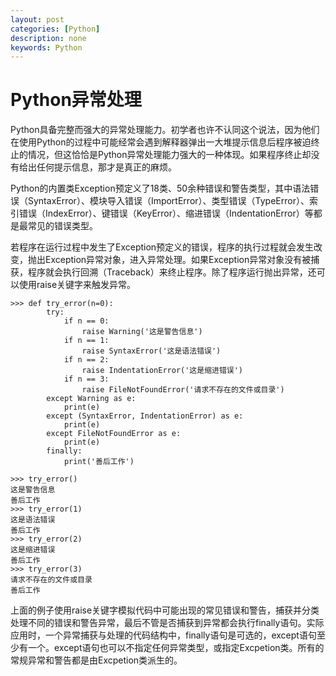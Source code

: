 ```yaml
---
layout: post
categories: [Python]
description: none
keywords: Python
---
```

# Python异常处理
Python具备完整而强大的异常处理能力。初学者也许不认同这个说法，因为他们在使用Python的过程中可能经常会遇到解释器弹出一大堆提示信息后程序被迫终止的情况，但这恰恰是Python异常处理能力强大的一种体现。如果程序终止却没有给出任何提示信息，那才是真正的麻烦。

Python的内置类Exception预定义了18类、50余种错误和警告类型，其中语法错误（SyntaxError）、模块导入错误（ImportError）、类型错误（TypeError）、索引错误（IndexError）、键错误（KeyError）、缩进错误（IndentationError）等都是最常见的错误类型。

若程序在运行过程中发生了Exception预定义的错误，程序的执行过程就会发生改变，抛出Exception异常对象，进入异常处理。如果Exception异常对象没有被捕获，程序就会执行回溯（Traceback）来终止程序。除了程序运行抛出异常，还可以使用raise关键字来触发异常。

```shell
>>> def try_error(n=0):
        try:
            if n == 0:
                raise Warning('这是警告信息')
            if n == 1:
                raise SyntaxError('这是语法错误')
            if n == 2:
                raise IndentationError('这是缩进错误')
            if n == 3:
                raise FileNotFoundError('请求不存在的文件或目录')
        except Warning as e:
            print(e)
        except (SyntaxError, IndentationError) as e:
            print(e)
        except FileNotFoundError as e:
            print(e)
        finally:
            print('善后工作')

>>> try_error()
这是警告信息
善后工作
>>> try_error(1)
这是语法错误
善后工作
>>> try_error(2)
这是缩进错误
善后工作
>>> try_error(3)
请求不存在的文件或目录
善后工作
```
上面的例子使用raise关键字模拟代码中可能出现的常见错误和警告，捕获并分类处理不同的错误和警告异常，最后不管是否捕获到异常都会执行finally语句。实际应用时，一个异常捕获与处理的代码结构中，finally语句是可选的，except语句至少有一个。except语句也可以不指定任何异常类型，或指定Excpetion类。所有的常规异常和警告都是由Excpetion类派生的。












